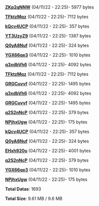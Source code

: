 [**ZKp2qNNW**](/data/ZKp2qNNW.txt) (04/11/22 - 22:25)- 5977 bytes

[**TFktzMqz**](/data/TFktzMqz.txt) (04/11/22 - 22:25)- 7112 bytes

[**kQcv4UCP**](/data/kQcv4UCP.txt) (04/11/22 - 22:25)- 357 bytes

[**YT3UzyZ9**](/data/YT3UzyZ9.txt) (04/11/22 - 22:25)- 1387 bytes

[**Q0yA8Nuf**](/data/Q0yA8Nuf.txt) (04/11/22 - 22:25)- 324 bytes

[**YGX66qe3**](/data/YGX66qe3.txt) (04/11/22 - 22:25)- 1010 bytes

[**q3xdbVh6**](/data/q3xdbVh6.txt) (04/11/22 - 22:25)- 4092 bytes

[**TFktzMqz**](/data/TFktzMqz.txt) (04/11/22 - 22:25)- 7112 bytes

[**GRGCuvvf**](/data/GRGCuvvf.txt) (04/11/22 - 22:25)- 1495 bytes

[**q3xdbVh6**](/data/q3xdbVh6.txt) (04/11/22 - 22:25)- 4092 bytes

[**GRGCuvvf**](/data/GRGCuvvf.txt) (04/11/22 - 22:25)- 1495 bytes

[**q2S2nNcP**](/data/q2S2nNcP.txt) (04/11/22 - 22:25)- 379 bytes

[**NPjhxUgw**](/data/NPjhxUgw.txt) (04/11/22 - 22:25)- 175 bytes

[**kQcv4UCP**](/data/kQcv4UCP.txt) (04/11/22 - 22:25)- 357 bytes

[**Q0yA8Nuf**](/data/Q0yA8Nuf.txt) (04/11/22 - 22:25)- 324 bytes

[**EHxh920u**](/data/EHxh920u.txt) (04/11/22 - 22:25)- 4001 bytes

[**q2S2nNcP**](/data/q2S2nNcP.txt) (04/11/22 - 22:25)- 379 bytes

[**YGX66qe3**](/data/YGX66qe3.txt) (04/11/22 - 22:25)- 1010 bytes

[**NPjhxUgw**](/data/NPjhxUgw.txt) (04/11/22 - 22:25)- 175 bytes

**Total Datas**: 1693

**Total Size**: 9.61 MB / 9.6 MB